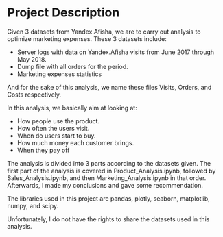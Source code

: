 # Project Description

Given 3 datasets from Yandex.Afisha, we are to carry out analysis to optimize marketing expenses. These 3 datasets include:

* Server logs with data on Yandex.Afisha visits from June 2017 through May 2018.
* Dump file with all orders for the period.
* Marketing expenses statistics

And for the sake of this analysis, we name these files Visits, Orders, and Costs respectively.

In this analysis, we basically aim at looking at:

* How people use the product.
* How often the users visit.
* When do users start to buy.
* How much money each customer brings.
* When they pay off

The analysis is divided into 3 parts according to the datasets given. The first part of the analysis is covered in Product_Analysis.ipynb, followed by
Sales_Analysis.ipynb, and then Marketing_Analysis.ipynb in that order. Afterwards, I made my conclusions and gave some recommendation.

The libraries used in this project are pandas, plotly, seaborn, matplotlib, numpy, and scipy.

Unfortunately, I do not have the rights to share the datasets used in this analysis.
